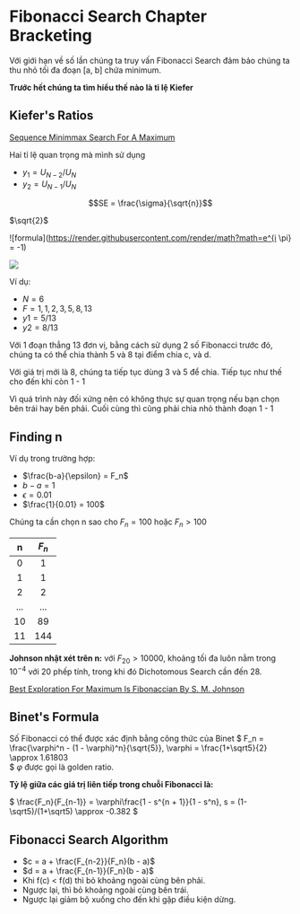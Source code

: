 
# Fibonacci Search Chapter Bracketing

Với giới hạn về số lần chúng ta truy vấn Fibonacci Search đảm bảo chúng ta thu nhỏ tối đa đoạn [a, b] chứa minimum.

**Trước hết chúng ta tìm hiểu thế nào là tỉ lệ Kiefer**

## Kiefer's Ratios
[Sequence Minimmax Search For A Maximum](https://www.ams.org/journals/proc/1953-004-03/S0002-9939-1953-0055639-3/S0002-9939-1953-0055639-3.pdf)

Hai tỉ lệ quan trọng mà mình sử dụng
- $y_1 = U_{N-2}/U_N$
- $y_2 = U_{N-1}/U_N$

```math
SE = \frac{\sigma}{\sqrt{n}}
```

$`\sqrt{2}`$

![formula](https://render.githubusercontent.com/render/math?math=e^{i \pi} = -1)

<img src="https://render.githubusercontent.com/render/math?math=e^{i\pi}=-1">

Ví dụ:
- $N = 6$
- $F = 1, 1, 2, 3, 5, 8, 13$
- $y1 = 5/13$
- $y2 = 8/13$

Với 1 đoạn thẳng 13 đơn vị, bằng cách sử dụng 2 số Fibonacci trước đó, chúng ta có thể chia thành 5 và 8 tại điểm chia c, và d.

Với giá trị mới là 8, chúng ta tiếp tục dùng 3 và 5 để chia. Tiếp tục như thế cho đến khi còn 1 - 1

Vì quá trình này đối xứng nên có không thực sự quan trọng nếu bạn chọn bên trái hay bên phải. Cuối cùng thì cũng phải chia nhỏ thành đoạn 1 - 1

## Finding n
Ví dụ trong trường hợp:
- $\frac{b-a}{\epsilon} = F_n$
- $b-a=1$
- $\epsilon = 0.01$
- $\frac{1}{0.01} = 100$

Chúng ta cần chọn n sao cho $F_n = 100$ hoặc $F_n > 100$

| n | $F_n$ |
| :---: | :---: |
| 0 | 1 |
| 1 | 1 |
| 2 | 2 |
| ... | ... |
| 10 | 89 |
| 11 | 144 |

**Johnson nhật xét trên n:** với $F_{20} > 10000$, khoảng tối đa luôn nằm trong $10^{-4}$ với 20 phếp tính, trong khi đó Dichotomous Search cần đến 28.

[Best Exploration For Maximum Is Fibonaccian By S. M. Johnson](https://apps.dtic.mil/sti/pdfs/AD0224385.pdf)

## Binet's Formula
Số Fibonacci có thể được xác định bằng công thức của Binet
$
F_n = \frac{\varphi^n - (1 - \varphi)^n}{\sqrt{5}}, \varphi = \frac{1+\sqrt5}{2} \approx 1.61803  
$
$\varphi$ được gọi là golden ratio.

**Tỷ lệ giữa các giá trị liên tiếp trong chuỗi Fibonacci là:**

$
\frac{F_n}{F_{n-1}} = \varphi\frac{1 - s^{n + 1}}{1 - s^n}, s = (1-\sqrt5)/(1+\sqrt5) \approx -0.382
$


## Fibonacci Search Algorithm
- $c = a + \frac{F_{n-2}}{F_n}(b - a)$
- $d = a + \frac{F_{n-1}}{F_n}(b - a)$
- Khi f(c) < f(d) thì bỏ khoảng ngoài cùng bên phải.
- Ngược lại, thì bỏ khoảng ngoài cùng bên trái.  
- Ngược lại giảm bộ xuống cho đến khi gặp điều kiện dừng.